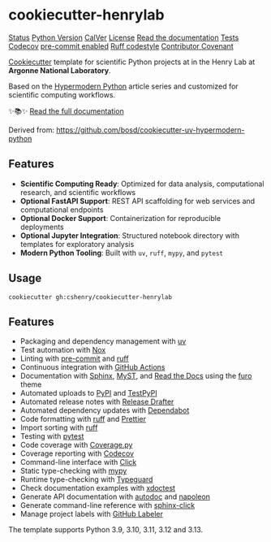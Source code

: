 # cookiecutter-henrylab

<!-- badges-begin -->

[Status][status badge]
[Python Version][github page]
[CalVer][calver]
[License][license]
[Read the documentation][readthedocs page]
[Tests][github actions page]
[Codecov][codecov page]
[pre-commit enabled][pre-commit project]
[Ruff codestyle][ruff project]
[Contributor Covenant][code of conduct]

<!-- badges-end -->

[Cookiecutter][cookiecutter] template for scientific Python projects at in the Henry Lab at **Argonne National Laboratory**.

Based on the [Hypermodern Python][hypermodern python] article series and customized for scientific computing workflows.

✨📚✨ [Read the full documentation][readthedocs page]

Derived from: https://github.com/bosd/cookiecutter-uv-hypermodern-python

## Features

- **Scientific Computing Ready**: Optimized for data analysis, computational research, and scientific workflows
- **Optional FastAPI Support**: REST API scaffolding for web services and computational endpoints
- **Optional Docker Support**: Containerization for reproducible deployments
- **Optional Jupyter Integration**: Structured notebook directory with templates for exploratory analysis
- **Modern Python Tooling**: Built with `uv`, `ruff`, `mypy`, and `pytest`

## Usage

```console
cookiecutter gh:cshenry/cookiecutter-henrylab
```

## Features

<!-- features-begin -->

- Packaging and dependency management with [uv][uv]
- Test automation with [Nox][nox]
- Linting with [pre-commit][pre-commit] and [ruff][ruff]
- Continuous integration with [GitHub Actions][github actions]
- Documentation with [Sphinx][sphinx], [MyST][myst], and [Read the Docs][read the docs] using the [furo][furo] theme
- Automated uploads to [PyPI][pypi] and [TestPyPI][testpypi]
- Automated release notes with [Release Drafter][release drafter]
- Automated dependency updates with [Dependabot][dependabot]
- Code formatting with [ruff][ruff] and [Prettier][prettier]
- Import sorting with [ruff][ruff]
- Testing with [pytest][pytest]
- Code coverage with [Coverage.py][coverage.py]
- Coverage reporting with [Codecov][codecov]
- Command-line interface with [Click][click]
- Static type-checking with [mypy][mypy]
- Runtime type-checking with [Typeguard][typeguard]
- Check documentation examples with [xdoctest][xdoctest]
- Generate API documentation with [autodoc][autodoc] and [napoleon][napoleon]
- Generate command-line reference with [sphinx-click][sphinx-click]
- Manage project labels with [GitHub Labeler][github labeler]

The template supports Python 3.9, 3.10, 3.11, 3.12 and 3.13.

<!-- features-end -->

[ruff badge]: https://img.shields.io/endpoint?url=https://raw.githubusercontent.com/astral-sh/ruff/main/assets/badge/v2.json
[ruff project]: https://github.com/charliermarsh/ruff
[calver badge]: https://img.shields.io/badge/calver-YYYY.MM.DD-22bfda.svg
[calver]: https://calver.org/
[code of conduct]: https://github.com/chenry/cookiecutter-henry-hypermodern-python/blob/main/CODE_OF_CONDUCT.md
[codecov badge]: https://codecov.io/gh/chenry/cookiecutter-henry-hypermodern-python/branch/main/graph/badge.svg
[codecov page]: https://codecov.io/gh/chenry/cookiecutter-henry-hypermodern-python
[contributor covenant badge]: https://img.shields.io/badge/Contributor%20Covenant-2.1-4baaaa.svg
[github actions badge]: https://github.com/chenry/cookiecutter-henry-hypermodern-python/workflows/Tests/badge.svg
[github actions page]: https://github.com/chenry/cookiecutter-henry-hypermodern-python/actions?workflow=Tests
[github page]: https://github.com/chenry/cookiecutter-henry-hypermodern-python
[license badge]: https://img.shields.io/github/license/chenry/cookiecutter-henry-hypermodern-python
[license]: https://opensource.org/license/mit
[pre-commit badge]: https://img.shields.io/badge/pre--commit-enabled-brightgreen?logo=pre-commit&logoColor=white
[pre-commit project]: https://pre-commit.com/
[python version badge]: https://img.shields.io/pypi/pyversions/cookiecutter-henry-hypermodern-python
[readthedocs badge]: https://img.shields.io/readthedocs/cookiecutter-henry-hypermodern-python/latest.svg?label=Read%20the%20Docs
[readthedocs page]: https://cookiecutter-henry-hypermodern-python.readthedocs.io/
[status badge]: https://badgen.net/badge/status/alpha/d8624d
[cookiecutter]: https://github.com/audreyr/cookiecutter
[hypermodern python]: https://medium.com/@cjolowicz/hypermodern-python-d44485d9d769
[autodoc]: https://www.sphinx-doc.org/en/master/usage/extensions/autodoc.html
[click]: https://click.palletsprojects.com/
[codecov]: https://codecov.io/
[coverage.py]: https://coverage.readthedocs.io/
[dependabot]: https://github.com/dependabot/dependabot-core
[furo]: https://pradyunsg.me/furo/
[github actions]: https://github.com/features/actions
[github labeler]: https://github.com/marketplace/actions/github-labeler
[mypy]: https://mypy-lang.org/
[myst]: https://myst-parser.readthedocs.io/
[napoleon]: https://www.sphinx-doc.org/en/master/usage/extensions/napoleon.html
[nox]: https://nox.thea.codes/
[uv]: https://docs.astral.sh/uv/
[pre-commit]: https://pre-commit.com/
[prettier]: https://prettier.io/
[pypi]: https://pypi.org/
[pytest]: https://docs.pytest.org/en/latest/
[read the docs]: https://readthedocs.org/
[release drafter]: https://github.com/release-drafter/release-drafter
[ruff]: https://github.com/astral-sh/ruff
[sphinx]: https://www.sphinx-doc.org/
[sphinx-click]: https://sphinx-click.readthedocs.io/
[testpypi]: https://test.pypi.org/
[typeguard]: https://github.com/agronholm/typeguard
[xdoctest]: https://github.com/Erotemic/xdoctest
